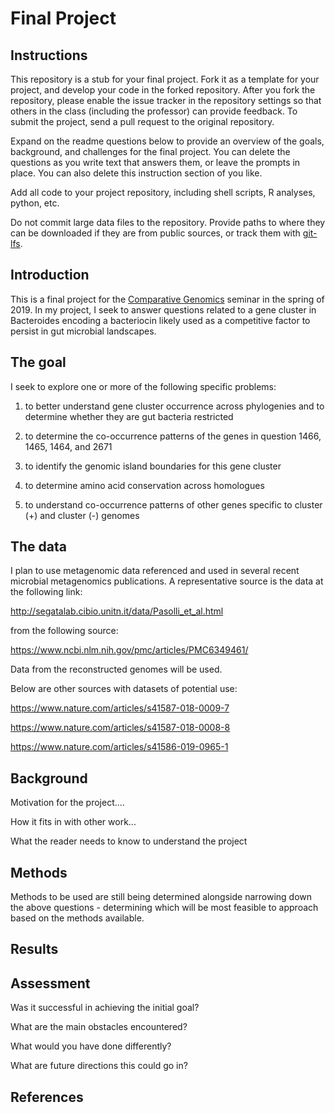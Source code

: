 # Final Project

## Instructions

This repository is a stub for your final project. Fork it as a template for your project, and develop your code in the forked repository. After you fork the repository, please enable the issue tracker in the repository settings so that others in the class (including the professor) can provide feedback. To submit the project, send a pull request to the original repository.

Expand on the readme questions below to provide an overview of the goals, background, and challenges for the final project. You can delete the questions as you write text that answers them, or leave the prompts in place. You can also delete this instruction section of you like.

Add all code to your project repository, including shell scripts, R analyses, python, etc.

Do not commit large data files to the repository. Provide paths to where they can be downloaded if they
are from public sources, or track them with [git-lfs](https://git-lfs.github.com).

## Introduction

This is a final project for the [Comparative Genomics](https://github.com/Yale-EEB723/syllabus) seminar in the spring of 2019. In my project, I seek to answer questions related to a gene cluster in Bacteroides encoding a bacteriocin likely used as a competitive factor to persist in gut microbial landscapes.

## The goal

I seek to explore one or more of the following specific problems:

1. to better understand gene cluster occurrence across phylogenies and to determine whether they are gut bacteria restricted

2. to determine the co-occurrence patterns of the genes in question 1466, 1465, 1464, and 2671

3. to identify the genomic island boundaries for this gene cluster

4. to determine amino acid conservation across homologues

5. to understand co-occurrence patterns of other genes specific to cluster (+) and cluster (-) genomes


## The data

I plan to use metagenomic data referenced and used in several recent microbial metagenomics publications. A representative source is the data at the following link:

http://segatalab.cibio.unitn.it/data/Pasolli_et_al.html

from the following source:

https://www.ncbi.nlm.nih.gov/pmc/articles/PMC6349461/

Data from the reconstructed genomes will be used.

Below are other sources with datasets of potential use:

https://www.nature.com/articles/s41587-018-0009-7

https://www.nature.com/articles/s41587-018-0008-8

https://www.nature.com/articles/s41586-019-0965-1


## Background

Motivation for the project....

How it fits in with other work...

What the reader needs to know to understand the project


## Methods

Methods to be used are still being determined alongside narrowing down the above questions - determining which will be most feasible to approach based on the methods available. 

## Results


## Assessment

Was it successful in achieving the initial goal?

What are the main obstacles encountered?

What would you have done differently?

What are future directions this could go in?

## References
